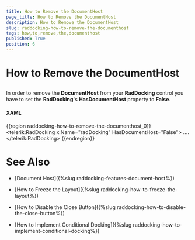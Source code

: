 ```yaml
---
title: How to Remove the DocumentHost
page_title: How to Remove the DocumentHost
description: How to Remove the DocumentHost
slug: raddocking-how-to-remove-the-documenthost
tags: how,to,remove,the,documenthost
published: True
position: 6
---
```


# How to Remove the DocumentHost



## 

In order to remove the __DocumentHost__ from your __RadDocking__ control you have to set the __RadDocking__'s __HasDocumentHost__ property to __False__.

#### __XAML__

{{region raddocking-how-to-remove-the-documenthost_0}}
	<telerik:RadDocking x:Name="radDocking" HasDocumentHost="False">
	....
	</telerik:RadDocking>
	{{endregion}}



# See Also

 * [Document Host]({%slug raddocking-features-document-host%})

 * [How to Freeze the Layout]({%slug raddocking-how-to-freeze-the-layout%})

 * [How to Disable the Close Button]({%slug raddocking-how-to-disable-the-close-button%})

 * [How to Implement Conditional Docking]({%slug raddocking-how-to-implement-conditional-docking%})
